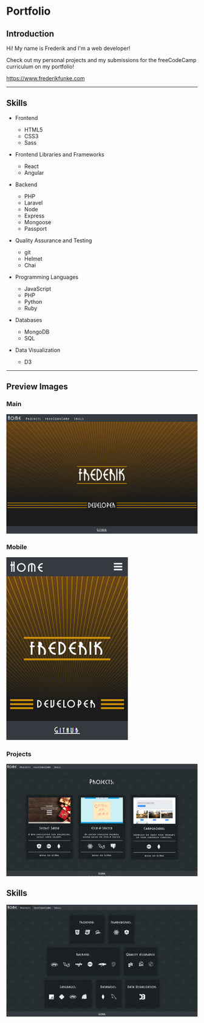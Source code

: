 # Portfolio

## Introduction

Hi! My name is Frederik and I'm a web developer!

Check out my personal projects and my submissions for the freeCodeCamp curriculum on my portfolio!

https://www.frederikfunke.com

***

## Skills
* Frontend
   * HTML5
   * CSS3
   * Sass

* Frontend Libraries and Frameworks
   * React
   * Angular

* Backend
   * PHP
   * Laravel
   * Node
   * Express
   * Mongoose
   * Passport

* Quality Assurance and Testing
   * git
   * Helmet
   * Chai

* Programming Languages
   * JavaScript
   * PHP
   * Python
   * Ruby

* Databases
   * MongoDB
   * SQL

* Data Visualization
   * D3

***

## Preview Images
### Main
![Main](readme_images/main.png)

### Mobile
![Mobile](readme_images/mobile.png)

### Projects
![Projects](readme_images/projects.png)

## Skills
![Skills](readme_images/skills.png)

